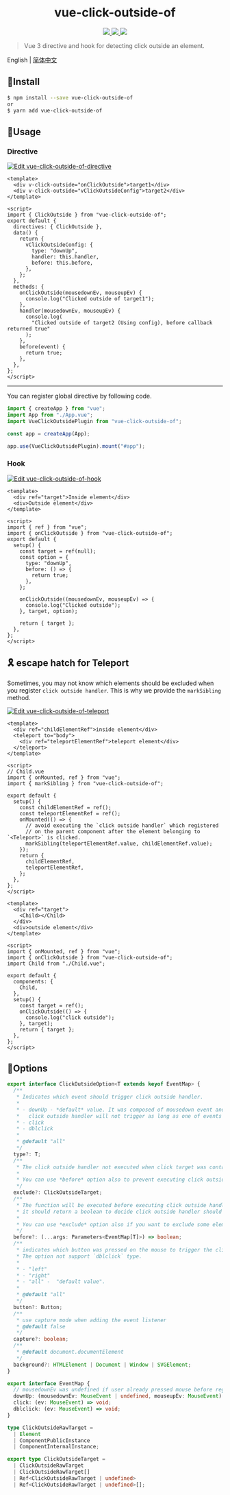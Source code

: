 <h1 align="center">vue-click-outside-of</h1>

<p align="center">
  <a href="https://www.npmjs.com/package/vue-click-outside-of">
    <img src="https://img.shields.io/npm/v/vue-click-outside-of"/>
  </a>
  <a href="https://codecov.io/gh/credred/vue-click-outside-of">
    <img src="https://codecov.io/gh/credred/vue-click-outside-of/branch/main/graph/badge.svg?token=RS2YDY8FUT"/>
  </a>
  <a href="https://github.com/credred/vue-click-outside-of/actions/workflows/test.yml">
    <img src="https://github.com/credred/vue-click-outside-of/actions/workflows/test.yml/badge.svg"/>
  </a>
</p>

> Vue 3 directive and hook for detecting click outside an element.

English | [简体中文](https://github.com/credred/vue-click-outside-of/blob/main/README.zh-CN.md)

## 🔧Install

```bash
$ npm install --save vue-click-outside-of
or
$ yarn add vue-click-outside-of
```

## 🚀Usage

### Directive
[![Edit vue-click-outside-of-directive](https://codesandbox.io/static/img/play-codesandbox.svg)](https://codesandbox.io/s/vue-click-outside-of-directive-rfbiv?fontsize=14&hidenavigation=1&module=%2Fsrc%2FApp.vue&theme=dark)
```vue
<template>
  <div v-click-outside="onClickOutside">target1</div>
  <div v-click-outside="vClickOutsideConfig">target2</div>
</template>

<script>
import { ClickOutside } from "vue-click-outside-of";
export default {
  directives: { ClickOutside },
  data() {
    return {
      vClickOutsideConfig: {
        type: "downUp",
        handler: this.handler,
        before: this.before,
      },
    };
  },
  methods: {
    onClickOutside(mousedownEv, mouseupEv) {
      console.log("Clicked outside of target1");
    },
    handler(mousedownEv, mouseupEv) {
      console.log(
        "Clicked outside of target2 (Using config), before callback returned true"
      );
    },
    before(event) {
      return true;
    },
  },
};
</script>
```

<hr />
You can register global directive by following code.

```javascript
import { createApp } from "vue";
import App from "./App.vue";
import VueClickOutsidePlugin from "vue-click-outside-of";

const app = createApp(App);

app.use(VueClickOutsidePlugin).mount("#app");
```

### Hook
[![Edit vue-click-outside-of-hook](https://codesandbox.io/static/img/play-codesandbox.svg)](https://codesandbox.io/s/vue-click-outside-of-hook-d1w9o?fontsize=14&hidenavigation=1&module=%2Fsrc%2FApp.vue&theme=dark)
```vue
<template>
  <div ref="target">Inside element</div>
  <div>Outside element</div>
</template>

<script>
import { ref } from "vue";
import { onClickOutside } from "vue-click-outside-of";
export default {
  setup() {
    const target = ref(null);
    const option = {
      type: "downUp",
      before: () => {
        return true;
      },
    };

    onClickOutside((mousedownEv, mouseupEv) => {
      console.log("Clicked outside");
    }, target, option);

    return { target };
  },
};
</script>
```

## 🎗️ escape hatch for Teleport

Sometimes, you may not know which elements should be excluded when you register `click outside handler`. This is why we provide the `markSibling` method.

[![Edit vue-click-outside-of-teleport](https://codesandbox.io/static/img/play-codesandbox.svg)](https://codesandbox.io/s/vue-click-outside-of-teleport-e2myp?fontsize=14&hidenavigation=1&module=%2Fsrc%2FChild.vue&theme=dark)

```vue
<template>
  <div ref="childElementRef">inside element</div>
  <teleport to="body">
    <div ref="teleportElementRef">teleport element</div>
  </teleport>
</template>

<script>
// Child.vue
import { onMounted, ref } from "vue";
import { markSibling } from "vue-click-outside-of";

export default {
  setup() {
    const childElementRef = ref();
    const teleportElementRef = ref();
    onMounted(() => {
      // avoid executing the `click outside handler` which registered
      // on the parent component after the element belonging to `<Teleport>` is clicked.
      markSibling(teleportElementRef.value, childElementRef.value);
    });
    return {
      childElementRef,
      teleportElementRef,
    };
  },
};
</script>
```

```vue
<template>
  <div ref="target">
    <Child></Child>
  </div>
  <div>outside element</div>
</template>

<script>
import { onMounted, ref } from "vue";
import { onClickOutside } from "vue-click-outside-of";
import Child from "./Child.vue";

export default {
  components: {
    Child,
  },
  setup() {
    const target = ref();
    onClickOutside(() => {
      console.log("click outside");
    }, target);
    return { target };
  },
};
</script>
```

## 🎯Options
```typescript
export interface ClickOutsideOption<T extends keyof EventMap> {
  /**
   * Indicates which event should trigger click outside handler.
   *
   * - downUp - *default* value. It was composed of mousedown event and mouseup event.
   *   click outside handler will not trigger as long as one of events target is internal element.
   * - click
   * - dblclick
   *
   * @default "all"
   */
  type?: T;
  /**
   * The click outside handler not executed when click target was contained with excluded element.
   *
   * You can use *before* option also to prevent executing click outside handler.
   */
  exclude?: ClickOutsideTarget;
  /**
   * The function will be executed before executing click outside handler.
   * it should return a boolean to decide click outside handler should be fire or not.
   *
   * You can use *exclude* option also if you want to exclude some element only.
   */
  before?: (...args: Parameters<EventMap[T]>) => boolean;
  /**
   * indicates which button was pressed on the mouse to trigger the click outside handler.
   * The option not support `dblclick` type.
   *
   * - "left"
   * - "right"
   * - "all" -  "default value".
   *
   * @default "all"
   */
  button?: Button;
  /**
   * use capture mode when adding the event listener
   * @default false
   */
  capture?: boolean;
  /**
   * @default document.documentElement
   */
  background?: HTMLElement | Document | Window | SVGElement;
}

export interface EventMap {
  // mousedownEv was undefined if user already pressed mouse before register click outside handler.
  downUp: (mousedownEv: MouseEvent | undefined, mouseupEv: MouseEvent) => void;
  click: (ev: MouseEvent) => void;
  dblclick: (ev: MouseEvent) => void;
}

type ClickOutsideRawTarget =
  | Element
  | ComponentPublicInstance
  | ComponentInternalInstance;

export type ClickOutsideTarget =
  | ClickOutsideRawTarget
  | ClickOutsideRawTarget[]
  | Ref<ClickOutsideRawTarget | undefined>
  | Ref<ClickOutsideRawTarget | undefined>[];
```
